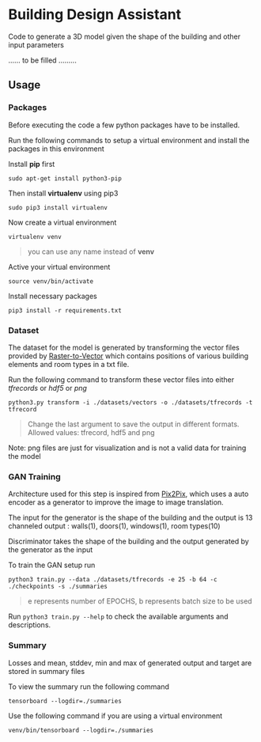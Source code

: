 # Building Design Assistant

Code to generate a 3D model given the shape of the building and other input parameters

...... to be filled .........

## Usage

### Packages

Before executing the code a few python packages have to be installed.

Run the following commands to setup a virtual environment and install the packages in this environment 

Install **pip** first

    sudo apt-get install python3-pip

Then install **virtualenv** using pip3

    sudo pip3 install virtualenv 

Now create a virtual environment 

    virtualenv venv 

> you can use any name instead of **venv**

Active your virtual environment   
    
    source venv/bin/activate
    
Install necessary packages

    pip3 install -r requirements.txt

### Dataset

The dataset for the model is generated by transforming the vector files provided by [Raster-to-Vector](http://art-programmer.github.io/floorplan-transformation/paper.pdf)
which contains positions of various building elements and room types in a txt file.

Run the following command to transform these vector files into either *tfrecords* or *hdf5* or *png*

    python3.py transform -i ./datasets/vectors -o ./datasets/tfrecords -t tfrecord
    
> Change the last argument to save the output in different formats. Allowed values: tfrecord, hdf5 and png

Note: png files are just for visualization and is not a valid data for training the model

### GAN Training

Architecture used for this step is inspired from [Pix2Pix](https://arxiv.org/abs/1611.07004), which uses a auto 
encoder as a generator to improve the image to image translation.

The input for the generator is the shape of the building and the output is 13 channeled output : 
walls(1), doors(1), windows(1), room types(10)

Discriminator takes the shape of the building and the output generated by the generator as the input

To train the GAN setup run

    python3 train.py --data ./datasets/tfrecords -e 25 -b 64 -c ./checkpoints -s ./summaries 
    
> e represents number of EPOCHS, b represents batch size to be used

Run `python3 train.py --help` to check the available arguments and descriptions.

### Summary

Losses and mean, stddev, min and max of generated output and target are stored in summary files 

To view the summary run the following command

    tensorboard --logdir=./summaries
 
Use the following command if you are using a virtual environment
     
    venv/bin/tensorboard --logdir=./summaries
    
